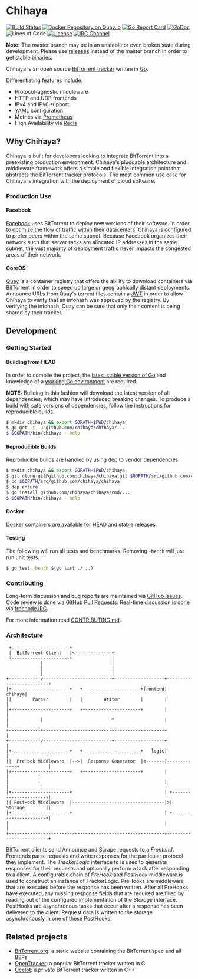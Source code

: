 # Chihaya

[![Build Status](https://api.travis-ci.org/chihaya/chihaya.svg?branch=master)](https://travis-ci.org/chihaya/chihaya)
[![Docker Repository on Quay.io](https://quay.io/repository/jzelinskie/chihaya/status "Docker Repository on Quay.io")](https://quay.io/repository/jzelinskie/chihaya)
[![Go Report Card](https://goreportcard.com/badge/github.com/chihaya/chihaya)](https://goreportcard.com/report/github.com/chihaya/chihaya)
[![GoDoc](https://godoc.org/github.com/chihaya/chihaya?status.svg)](https://godoc.org/github.com/chihaya/chihaya)
![Lines of Code](https://tokei.rs/b1/github/chihaya/chihaya)
[![License](https://img.shields.io/badge/license-BSD-blue.svg)](https://en.wikipedia.org/wiki/BSD_licenses#2-clause_license_.28.22Simplified_BSD_License.22_or_.22FreeBSD_License.22.29)
[![IRC Channel](https://img.shields.io/badge/freenode-%23chihaya-blue.svg "IRC Channel")](http://webchat.freenode.net/?channels=chihaya)

**Note:** The master branch may be in an unstable or even broken state during development.
Please use [releases] instead of the master branch in order to get stable binaries.

Chihaya is an open source [BitTorrent tracker] written in [Go].

Differentiating features include:

- Protocol-agnostic middleware
- HTTP and UDP frontends
- IPv4 and IPv6 support
- [YAML] configuration
- Metrics via [Prometheus]
- High Availability via [Redis]

[releases]: https://github.com/chihaya/chihaya/releases
[BitTorrent tracker]: http://en.wikipedia.org/wiki/BitTorrent_tracker
[Go]: https://golang.org
[YAML]: http://yaml.org
[Prometheus]: http://prometheus.io
[Redis]: https://redis.io

## Why Chihaya?

Chihaya is built for developers looking to integrate BitTorrent into a preexisting production environment.
Chihaya's pluggable architecture and middleware framework offers a simple and flexible integration point that abstracts the BitTorrent tracker protocols.
The most common use case for Chihaya is integration with the deployment of cloud software.

[OpenBittorrent]: https://openbittorrent.com

### Production Use

#### Facebook

[Facebook] uses BitTorrent to deploy new versions of their software.
In order to optimize the flow of traffic within their datacenters, Chihaya is configured to prefer peers within the same subnet.
Because Facebook organizes their network such that server racks are allocated IP addresses in the same subnet, the vast majority of deployment traffic never impacts the congested areas of their network.

[Facebook]: https://facebook.com

#### CoreOS

[Quay] is a container registry that offers the ability to download containers via BitTorrent in order to speed up large or geographically distant deployments.
Announce URLs from Quay's torrent files contain a [JWT] in order to allow Chihaya to verify that an infohash was approved by the registry.
By verifying the infohash, Quay can be sure that only their content is being shared by their tracker.

[Quay]: https://quay.io
[JWT]: https://jwt.io

## Development

### Getting Started

#### Building from HEAD

In order to compile the project, the [latest stable version of Go] and knowledge of a [working Go environment] are required.

**NOTE:** Building in this fashion will download the latest version of all dependencies, which may have introduced breaking changes.
To produce a build with safe versions of dependencies, follow the instructions for reproducible builds.


```sh
$ mkdir chihaya && export GOPATH=$PWD/chihaya
$ go get -t -u github.com/chihaya/chihaya/...
$ $GOPATH/bin/chihaya --help
```

[latest stable version of Go]: https://golang.org/dl
[working Go environment]: https://golang.org/doc/code.html

#### Reproducible Builds

Reproducible builds are handled by using [dep] to vendor dependencies.

```sh
$ mkdir chihaya && export GOPATH=$PWD/chihaya
$ git clone git@github.com:chihaya/chihaya.git $GOPATH/src/github.com/chihaya/chihaya
$ cd $GOPATH/src/github.com/chihaya/chihaya
$ dep ensure
$ go install github.com/chihaya/chihaya/cmd/...
$ $GOPATH/bin/chihaya --help
```

[dep]: https://github.com/golang/dep

#### Docker

Docker containers are available for [HEAD] and [stable] releases.

[HEAD]: https://quay.io/jzelinskie/chihaya-git
[stable]: https://quay.io/jzelinskie/chihaya

#### Testing

The following will run all tests and benchmarks.
Removing `-bench` will just run unit tests.

```sh
$ go test -bench $(go list ./...)
```

### Contributing

Long-term discussion and bug reports are maintained via [GitHub Issues].
Code review is done via [GitHub Pull Requests].
Real-time discussion is done via [freenode IRC].

For more information read [CONTRIBUTING.md].

[GitHub Issues]: https://github.com/chihaya/chihaya/issues
[GitHub Pull Requests]: https://github.com/chihaya/chihaya/pulls
[freenode IRC]: http://webchat.freenode.net/?channels=chihaya
[CONTRIBUTING.md]: https://github.com/chihaya/chihaya/blob/master/CONTRIBUTING.md

### Architecture

```
 +----------------------+
 |  BitTorrent Client   |<--------------+
 +----------------------+               |
             |                          |
             |                          |
             |                          |
+------------v--------------------------+-------------------+-------------------------+
|+----------------------+   +----------------------+frontend|                  chihaya|
||        Parser        |   |        Writer        |        |                         |
|+----------------------+   +----------------------+        |                         |
|            |                          ^                   |                         |
+------------+--------------------------+-------------------+                         |
+------------v--------------------------+-------------------+                         |
|+----------------------+   +----------------------+   logic|                         |
||  PreHook Middleware  |-->|  Response Generator  |<-------|-------------+           |
|+----------------------+   +----------------------+        |             |           |
|                                                           |             |           |
|+----------------------+                                   | +----------------------+|
|| PostHook Middleware  |-----------------------------------|>|       Storage        ||
|+----------------------+                                   | +----------------------+|
|                                                           |                         |
+-----------------------------------------------------------+-------------------------+
```

BitTorrent clients send Announce and Scrape requests to a _Frontend_.
Frontends parse requests and write responses for the particular protocol they implement.
The _TrackerLogic_ interface to is used to generate responses for their requests and optionally perform a task after responding to a client.
A configurable chain of _PreHook_ and _PostHook_ middleware is used to construct an instance of TrackerLogic.
PreHooks are middleware that are executed before the response has been written.
After all PreHooks have executed, any missing response fields that are required are filled by reading out of the configured implementation of the _Storage_ interface.
PostHooks are asynchronous tasks that occur after a response has been delivered to the client.
Request data is written to the storage asynchronously in one of these PostHooks.

## Related projects

- [BitTorrent.org](https://github.com/bittorrent/bittorrent.org): a static website containing the BitTorrent spec and all BEPs
- [OpenTracker](http://erdgeist.org/arts/software/opentracker): a popular BitTorrent tracker written in C
- [Ocelot](https://github.com/WhatCD/Ocelot): a private BitTorrent tracker written in C++
